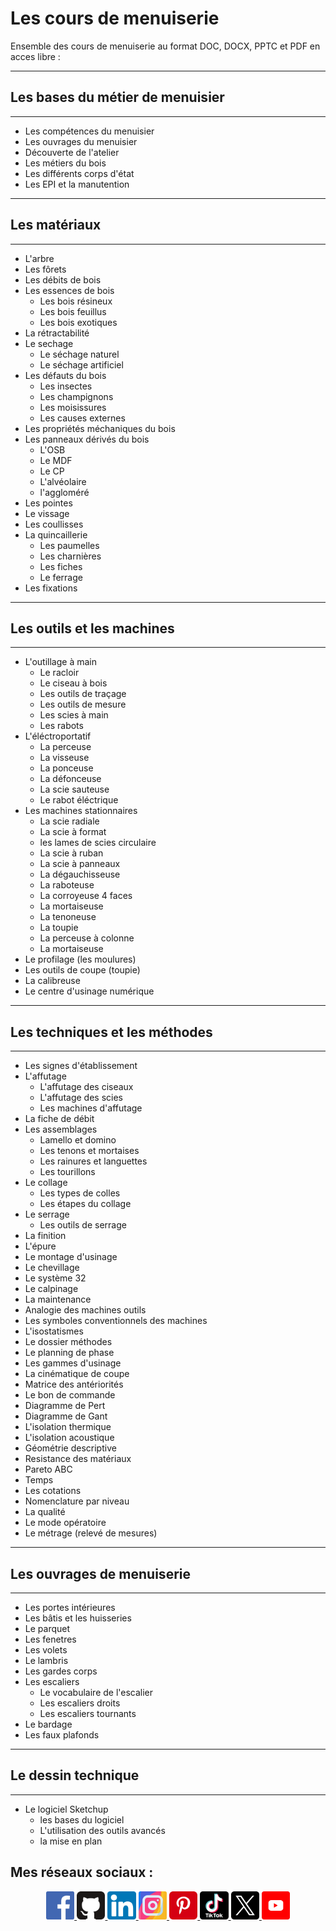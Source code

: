 # Les cours de menuiserie

Ensemble des cours de menuiserie au format DOC, DOCX, PPTC et PDF en acces libre :

---

## Les bases du métier de menuisier

---

- Les compétences du menuisier
- Les ouvrages du menuisier
- Découverte de l'atelier
- Les métiers du bois
- Les différents corps d'état
- Les EPI et la manutention

---

## Les matériaux

---

- L'arbre
- Les fôrets
- Les débits de bois
- Les essences de bois
  - Les bois résineux
  - Les bois feuillus
  - Les bois exotiques
- La rétractabilité
- Le sechage
  - Le séchage naturel
  - Le séchage artificiel
- Les défauts du bois
  - Les insectes
  - Les champignons
  - Les moisissures
  - Les causes externes
- Les propriétés méchaniques du bois
- Les panneaux dérivés du bois
  - L'OSB
  - Le MDF
  - Le CP
  - L'alvéolaire
  - l'aggloméré
- Les pointes
- Le vissage
- Les coullisses
- La quincaillerie
  - Les paumelles
  - Les charnières
  - Les fiches
  - Le ferrage
- Les fixations

---

## Les outils et les machines

---

- L'outillage à main
  - Le racloir
  - Le ciseau à bois
  - Les outils de traçage
  - Les outils de mesure
  - Les scies à main
  - Les rabots
- L'éléctroportatif
  - La perceuse
  - La visseuse
  - La ponceuse
  - La défonceuse
  - La scie sauteuse
  - Le rabot éléctrique
- Les machines stationnaires
  - La scie radiale
  - La scie à format
  - les lames de scies circulaire
  - La scie à ruban
  - La scie à panneaux
  - La dégauchisseuse
  - La raboteuse
  - La corroyeuse 4 faces
  - La mortaiseuse
  - La tenoneuse
  - La toupie
  - La perceuse à colonne
  - La mortaiseuse
- Le profilage (les moulures)
- Les outils de coupe (toupie)
- La calibreuse
- Le centre d'usinage numérique

---

## Les techniques et les méthodes

---

- Les signes d'établissement
- L'affutage
  - L'affutage des ciseaux
  - L'affutage des scies
  - Les machines d'affutage
- La fiche de débit
- Les assemblages
  - Lamello et domino
  - Les tenons et mortaises
  - Les rainures et languettes
  - Les tourillons
- Le collage
  - Les types de colles
  - Les étapes du collage
- Le serrage
  - Les outils de serrage
- La finition
- L'épure
- Le montage d'usinage
- Le chevillage
- Le système 32
- Le calpinage
- La maintenance
- Analogie des machines outils
- Les symboles conventionnels des machines
- L'isostatismes
- Le dossier méthodes
- Le planning de phase
- Les gammes d'usinage
- La cinématique de coupe
- Matrice des antériorités
- Le bon de commande
- Diagramme de Pert
- Diagramme de Gant
- L'isolation thermique
- L'isolation acoustique
- Géométrie descriptive
- Resistance des matériaux
- Pareto ABC
- Temps
- Les cotations
- Nomenclature par niveau
- La qualité
- Le mode opératoire
- Le métrage (relevé de mesures)

---

## Les ouvrages de menuiserie

---

- Les portes intérieures
- Les bâtis et les huisseries
- Le parquet
- Les fenetres
- Les volets
- Le lambris
- Les gardes corps
- Les escaliers
  - Le vocabulaire de l'escalier
  - Les escaliers droits
  - Les escaliers tournants
- Le bardage
- Les faux plafonds

---

## Le dessin technique

---

- Le logiciel Sketchup
  - les bases du logiciel
  - L'utilisation des outils avancés
  - la mise en plan

## Mes réseaux sociaux :

<p align="center">

<a href="https://www.facebook.com/kduchevreuil/" target="_blank">
<img 
class="IMGlink"
src="./icones RS/facebook.png"
width= 9%/>
</a>

<a href="https://github.com/kduchevreuil" target="_blank">
<img 
class="IMGlink"
src="./icones RS/github.png"
width= 9%/>
</a>

<a href="https://www.linkedin.com/in/kevin-du-chevreuil-b7390529a/" target="_blank">
<img 
class="IMGlink"
src="./icones RS/linkedin.png"
width= 9%/>
</a>

<a href="https://www.instagram.com/kduchevreuil/" target="_blank">
<img 
class="IMGlink"
src="./icones RS/instagram.png"
width= 9%/>
</a>

<a href="https://www.pinterest.fr/kduchevreuil" target="_blank">
<img 
class="IMGlink"
src="./icones RS/pinterest.png"
width= 9%/>
</a>

<a href="https://www.tiktok.com/@kduchevreuil" target="_blank">
<img 
class="IMGlink"
src="./icones RS/tiktok.png"
width= 9%/>
</a>

<a href="https://twitter.com/kduchevreuil" target="_blank">
<img 
class="IMGlink"
src="./icones RS/twitter.png"
width= 9%/>
</a>

<a href="https://www.youtube.com/channel/UCbR7KQ-UTx8dznOkuC5TVfQ" target="_blank">
<img 
class="IMGlink"
src="./icones RS/youtube.png"
width= 9%/>
</a>

</p>

